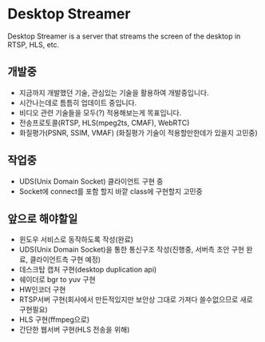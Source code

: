 # Desktop Streamer
Desktop Streamer is a server that streams the screen of the desktop in RTSP, HLS, etc.  

## 개발중 
- 지금까지 개발했던 기술, 관심있는 기술을 활용하여 개발중입니다.
- 시간나는데로 틈틈히 업데이트 중입니다.
- 비디오 관련 기술들을 모두(?) 적용해보는게 목표입니다.
- 전송프로토콜(RTSP, HLS(mpeg2ts, CMAF), WebRTC)
- 화질평가(PSNR, SSIM, VMAF) (화질평가 기술이 적용할만한데가 있을지 고민중)

## 작업중
- UDS(Unix Domain Socket) 클라이언트 구현 중
- Socket에 connect를 포함 할지 바깥 class에 구현할지 고민중

## 앞으로 해야할일
- 윈도우 서비스로 동작하도록 작성(완료)
- UDS(Unix Domain Socket)을 통한 통신구조 작성(진행중, 서버측 초안 구현 완료, 클라이언트측 구현 예정)
- 데스크탑 캡처 구현(desktop duplication api)
- 쉐이더로 bgr to yuv 구현
- HW인코더 구현
- RTSP서버 구현(회사에서 만든적있지만 보안상 그대로 가져다 쓸수없으므로 새로 구현필요)
- HLS 구현(ffmpeg으로)
- 간단한 웹서버 구현(HLS 전송을 위해)
